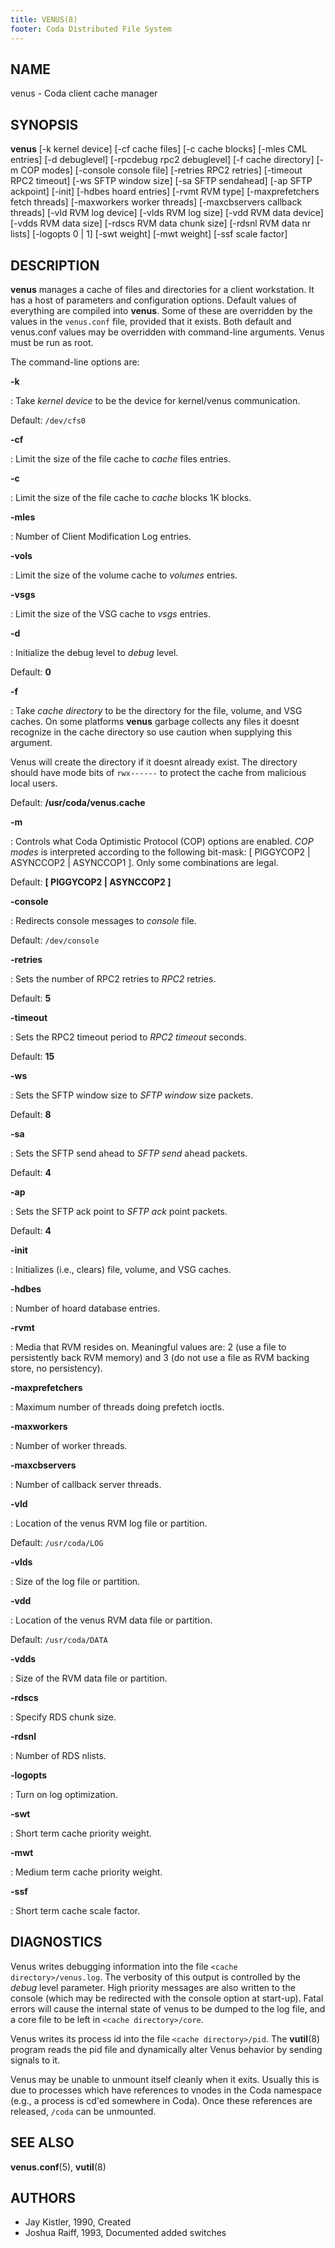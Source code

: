 ```yaml
---
title: VENUS(8)
footer: Coda Distributed File System
---
```


## NAME

venus - Coda client cache manager

## SYNOPSIS

**venus** \[-k kernel device] \[-cf cache files] \[-c cache blocks]
\[-mles CML entries] \[-d debuglevel] \[-rpcdebug rpc2 debuglevel]
\[-f cache directory] \[-m COP modes] \[-console console file]
\[-retries RPC2 retries] \[-timeout RPC2 timeout] \[-ws SFTP window size]
\[-sa SFTP sendahead] \[-ap SFTP ackpoint] \[-init] \[-hdbes hoard entries]
\[-rvmt RVM type] \[-maxprefetchers fetch threads]
\[-maxworkers worker threads] \[-maxcbservers callback threads]
\[-vld RVM log device] \[-vlds RVM log size] \[-vdd RVM data device]
\[-vdds RVM data size] \[-rdscs RVM data chunk size]
\[-rdsnl RVM data nr lists] \[-logopts 0 | 1] \[-swt weight] \[-mwt weight]
\[-ssf scale factor]

## DESCRIPTION

**venus** manages a cache of files and directories for a client
workstation. It has a host of parameters and configuration options.
Default values of everything are compiled into **venus**. Some of these
are overridden by the values in the `venus.conf` file, provided that
it exists. Both default and venus.conf values may be overridden with
command-line arguments. Venus must be run as root.

The command-line options are:

**-k**

:   Take *kernel device* to be the device for kernel/venus
    communication.

Default: `/dev/cfs0`

**-cf**

:   Limit the size of the file cache to *cache* files entries.

**-c**

:   Limit the size of the file cache to *cache* blocks 1K blocks.

**-mles**

:   Number of Client Modification Log entries.

**-vols**

:   Limit the size of the volume cache to *volumes* entries.

**-vsgs**

:   Limit the size of the VSG cache to *vsgs* entries.

**-d**

:   Initialize the debug level to *debug* level.

Default: **0**

**-f**

:   Take *cache directory* to be the directory for the file, volume, and
    VSG caches. On some platforms **venus** garbage collects any files
    it doesnt recognize in the cache directory so use caution when
    supplying this argument.

Venus will create the directory if it doesnt already exist. The
directory should have mode bits of `rwx------` to protect the
cache from malicious local users.

Default: **/usr/coda/venus.cache**

**-m**

:   Controls what Coda Optimistic Protocol (COP) options are enabled.
    *COP modes* is interpreted according to the following bit-mask: \[
    PIGGYCOP2 | ASYNCCOP2 | ASYNCCOP1 ]. Only some combinations are
    legal.

Default: **\[ PIGGYCOP2 | ASYNCCOP2 \]**

**-console**

:   Redirects console messages to *console* file.

Default: `/dev/console`

**-retries**

:   Sets the number of RPC2 retries to *RPC2* retries.

Default: **5**

**-timeout**

:   Sets the RPC2 timeout period to *RPC2 timeout* seconds.

Default: **15**

**-ws**

:   Sets the SFTP window size to *SFTP window* size packets.

Default: **8**

**-sa**

:   Sets the SFTP send ahead to *SFTP send* ahead packets.

Default: **4**

**-ap**

:   Sets the SFTP ack point to *SFTP ack* point packets.

Default: **4**

**-init**

:   Initializes (i.e., clears) file, volume, and VSG caches.

**-hdbes**

:   Number of hoard database entries.

**-rvmt**

:   Media that RVM resides on. Meaningful values are: 2 (use a file to
    persistently back RVM memory) and 3 (do not use a file as RVM
    backing store, no persistency).

**-maxprefetchers**

:   Maximum number of threads doing prefetch ioctls.

**-maxworkers**

:   Number of worker threads.

**-maxcbservers**

:   Number of callback server threads.

**-vld**

:   Location of the venus RVM log file or partition.

Default: `/usr/coda/LOG`

**-vlds**

:   Size of the log file or partition.

**-vdd**

:   Location of the venus RVM data file or partition.

Default: `/usr/coda/DATA`

**-vdds**

:   Size of the RVM data file or partition.

**-rdscs**

:   Specify RDS chunk size.

**-rdsnl**

:   Number of RDS nlists.

**-logopts**

:   Turn on log optimization.

**-swt**

:   Short term cache priority weight.

**-mwt**

:   Medium term cache priority weight.

**-ssf**

:   Short term cache scale factor.

## DIAGNOSTICS

Venus writes debugging information into the file `<cache directory>/venus.log`.
The verbosity of this output is controlled by the *debug* level parameter. High
priority messages are also written to the console (which may be redirected with
the console option at start-up).  Fatal errors will cause the internal state of
venus to be dumped to the log file, and a core file to be left in
`<cache directory>/core`.

Venus writes its process id into the file `<cache directory>/pid`. The
**vutil**(8) program reads the pid file and dynamically alter Venus
behavior by sending signals to it.

Venus may be unable to unmount itself cleanly when it exits. Usually
this is due to processes which have references to vnodes in the Coda
namespace (e.g., a process is cd'ed somewhere in Coda). Once these
references are released, `/coda` can be unmounted.

## SEE ALSO

**venus.conf**(5), **vutil**(8)

## AUTHORS

- Jay Kistler, 1990, Created
- Joshua Raiff, 1993, Documented added switches
